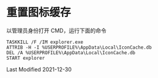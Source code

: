 # 重置图标缓存

以管理员身份打开 CMD，运行下面的命令

```batch
TASKKILL /F /IM explorer.exe
ATTRIB -H -I %USERPROFILE%\AppData\Local\IconCache.db
DEL /A %USERPROFILE%\AppData\Local\IconCache.db
START explorer
```

Last Modified 2021-12-30
